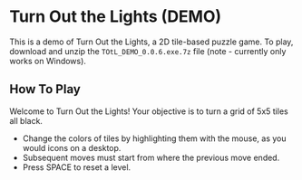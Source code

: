 # Turn Out the Lights (DEMO)

This is a demo of Turn Out the Lights, a 2D tile-based puzzle game. To play, download and unzip the `TOtL_DEMO_0.0.6.exe.7z` file (note - currently only works on Windows).

## How To Play
Welcome to Turn Out the Lights! Your objective is to turn a grid of 5x5 tiles all black.
- Change the colors of tiles by highlighting them with the mouse, as you would icons on a desktop.
- Subsequent moves must start from where the previous move ended.
- Press SPACE to reset a level.

